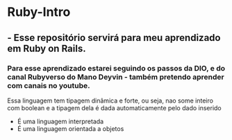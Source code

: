 # Ruby-Intro
## - Esse repositório servirá para meu aprendizado em Ruby on Rails.
### Para esse aprendizado estarei seguindo os passos da DIO, e do canal Rubyverso do Mano Deyvin - também pretendo aprender com canais no youtube.

Essa linguagem tem tipagem dinâmica e forte, ou seja, nao some inteiro com boolean e a tipagem dela é dada automaticamente pelo dado inserido
- É uma linguagem interpretada
- É uma linguagem orientada a objetos
